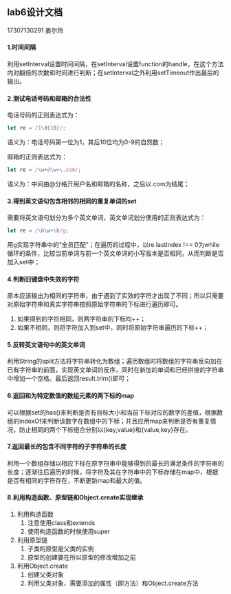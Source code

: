 ## lab6设计文档

17307130291 姜尔玲

#### 1.时间间隔

利用setInterval设置时间间隔，在setInterval设置function的handle，在这个方法内对翻倍的次数和时间进行判断；在setInterval之外利用setTimeout作出最后的输出。

#### 2.测试电话号码和邮箱的合法性

电话号码的正则表达式为：

```js
let re = /1\d{10}/;
```

语义为：电话号码第一位为1，其后10位均为0-9的自然数；

邮箱的正则表达式为：

```js
let re = /\w+@\w+\.com/;
```

语义为：中间由@分格开用户名和邮箱的名称，之后以.com为结尾；

#### 3.得到英文语句包含相邻的相同的重复单词的set

需要将英文语句划分为多个英文单词，英文单词划分使用的正则表达式为：

```js
let re = /\b\w+\b/g;
```

用g实现字符串中的“全员匹配”；在遍历的过程中，以re.lastIndex !== 0为while循环的条件，比较当前单词与前一个英文单词的小写版本是否相同，从而判断是否加入set中；

#### 4.判断旧键盘中失效的字符

原本应该输出为相同的字符串，由于遇到了实效的字符才出现了不同；所以只需要对原始字符串和真实字符串按照原始字符串的下标进行遍历即可。

1. 如果得到的字符相同，则两字符串的下标均++；
2. 如果不相同，则将字符加入到set中，同时将原始字符串遍历的下标++；

#### 5.反转英文语句中的英文单词

利用String的split方法将字符串转化为数组；遍历数组时将数组的字符串反向加在已有字符串的前面，实现英文单词的反序，同时在新加的单词和已经拼接的字符串中增加一个空格。最后返回result.trim()即可；

#### 6.返回和为特定数值的数组元素的两下标的map

可以根据set的has()来判断是否有目标大小和当前下标对应的数字的差值，根据数组的indexOf来判断该数字在数组中的下标；并且应用map来判断是否有重复情况，防止相同的两个下标组合分别以{key,value}和{value,key}存在。

#### 7.返回最长的包含不同字符的子字符串的长度

利用一个数组存储以相应下标在原字符串中能够得到的最长的满足条件的字符串的长度；逐渐往后遍历的时候，将字符及其在字符串中的下标存储在map中，根据是否有相同的字符存在，不断更新map和最大的值。

#### 8.利用构造函数、原型链和Object.create实现继承

1. 利用构造函数
   1. 注意使用class和extends
   2. 使用构造函数的时候使用super
2. 利用原型链
   1. 子类的原型是父类的实例
   2. 原型的创建要在所以原型的修改增加之前
3. 利用Object.create
   1. 创建父类对象
   2. 利用父类对象、需要添加的属性（即方法）和Object.create方法